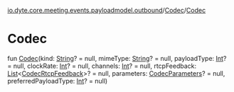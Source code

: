 [io.dyte.core.meeting.events.payloadmodel.outbound](../index.md)/[Codec](index.md)/[Codec](-codec.md)

# Codec


fun [Codec](-codec.md)(kind: [String](https://kotlinlang.org/api/latest/jvm/stdlib/kotlin/-string/index.html)? = null, mimeType: [String](https://kotlinlang.org/api/latest/jvm/stdlib/kotlin/-string/index.html)? = null, payloadType: [Int](https://kotlinlang.org/api/latest/jvm/stdlib/kotlin/-int/index.html)? = null, clockRate: [Int](https://kotlinlang.org/api/latest/jvm/stdlib/kotlin/-int/index.html)? = null, channels: [Int](https://kotlinlang.org/api/latest/jvm/stdlib/kotlin/-int/index.html)? = null, rtcpFeedback: [List](https://kotlinlang.org/api/latest/jvm/stdlib/kotlin.collections/-list/index.html)&lt;[CodecRtcpFeedback](../-codec-rtcp-feedback/index.md)&gt;? = null, parameters: [CodecParameters](../-codec-parameters/index.md)? = null, preferredPayloadType: [Int](https://kotlinlang.org/api/latest/jvm/stdlib/kotlin/-int/index.html)? = null)
